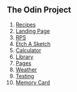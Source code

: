 ## The Odin Project

1. <a href="./recipes">Recipes<a>
2. <a href="./landing-page">Landing Page<a>
3. <a href="./r-p-s">RPS<a>
4. <a href="./etch-a-sketch">Etch A Sketch<a>
5. <a href="./calculator">Calculator<a>
6. <a href="./library">Library<a>
7. <a href="./pages">Pages<a>
8. <a href="./weather">Weather<a>
9. <a href="./testing">Testing<a>
10. <a href="./memory-card">Memory Card<a>
